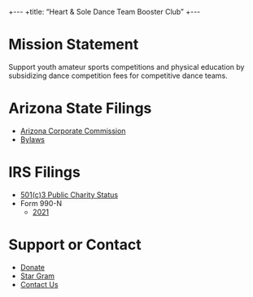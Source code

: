 +---
+title: “Heart & Sole Dance Team Booster Club”
+---

# Mission Statement
Support youth amateur sports competitions and physical education by subsidizing dance competition fees for competitive dance teams.

# Arizona State Filings

- [Arizona Corporate Commission](https://ecorp.azcc.gov/PublicBusinessSearch/PublicBusinessInfo?entityNumber=23265115)
- [Bylaws](static/bylaws.pdf)

# IRS Filings

- [501(c)3 Public Charity Status](static/non-profit-status.pdf)
- Form 990-N
	- [2021](static/2021-990-N.pdf)

# Support or Contact

- [Donate](donate.md)
- [Star Gram](stargram.md)
- [Contact Us](mailto:team@hnsbooster.com)
